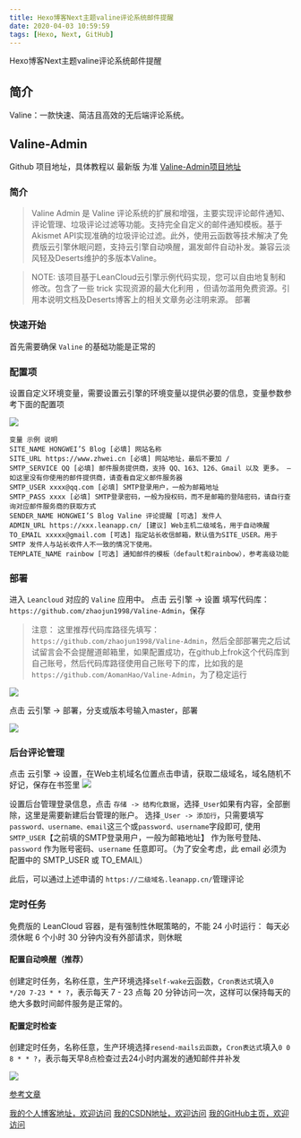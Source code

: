 ```yaml
---
title: Hexo博客Next主题valine评论系统邮件提醒
date: 2020-04-03 10:59:59
tags: [Hexo, Next, GitHub]
---
```

 
Hexo博客Next主题valine评论系统邮件提醒
<!--more-->

## 简介
Valine：一款快速、简洁且高效的无后端评论系统。

## Valine-Admin
Github 项目地址，具体教程以 最新版 为准
[Valine-Admin项目地址](https://github.com/zhaojun1998/Valine-Admin)
### 简介
>Valine Admin 是 Valine 评论系统的扩展和增强，主要实现评论邮件通知、评论管理、垃圾评论过滤等功能。支持完全自定义的邮件通知模板。基于Akismet API实现准确的垃圾评论过滤。此外，使用云函数等技术解决了免费版云引擎休眠问题，支持云引擎自动唤醒，漏发邮件自动补发。兼容云淡风轻及Deserts维护的多版本Valine。

>NOTE: 该项目基于LeanCloud云引擎示例代码实现，您可以自由地复制和修改。包含了一些 trick 实现资源的最大化利用 ，但请勿滥用免费资源。引用本说明文档及Deserts博客上的相关文章务必注明来源。
部署

### 快速开始
首先需要确保 `Valine` 的基础功能是正常的

### 配置项
设置自定义环境变量，需要设置云引擎的环境变量以提供必要的信息，变量参数参考下面的配置项


![](https://img-blog.nos-eastchina1.126.net/blog/blog_valine_admin_3.png)


```
变量 示例 说明
SITE_NAME HONGWEI’S Blog [必填] 网站名称
SITE_URL https://www.zhwei.cn [必填] 网站地址，最后不要加 /
SMTP_SERVICE QQ [必填] 邮件服务提供商，支持 QQ、163、126、Gmail 以及 更多。 — 如这里没有你使用的邮件提供商，请查看自定义邮件服务器
SMTP_USER xxxx@qq.com [必填] SMTP登录用户，一般为邮箱地址
SMTP_PASS xxxx [必填] SMTP登录密码，一般为授权码，而不是邮箱的登陆密码，请自行查询对应邮件服务商的获取方式
SENDER_NAME HONGWEI’S Blog Valine 评论提醒 [可选] 发件人
ADMIN_URL https://xxx.leanapp.cn/ [建议] Web主机二级域名，用于自动唤醒
TO_EMAIL xxxxx@gmail.com [可选] 指定站长收信邮箱，默认值为SITE_USER。用于 SMTP 发件人与站长收件人不一致的情况下使用。
TEMPLATE_NAME rainbow [可选] 通知邮件的模板（default和rainbow），参考高级功能
```
### 部署
进入 `Leancloud` 对应的 `Valine` 应用中。
点击 云引擎 -> 设置 填写代码库：`https://github.com/zhaojun1998/Valine-Admin`，保存

>注意：
这里推荐代码库路径先填写：`https://github.com/zhaojun1998/Valine-Admin`，然后全部部署完之后试试留言会不会提醒道邮箱里，如果配置成功，在github上frok这个代码库到自己账号，然后代码库路径使用自己账号下的库，比如我的是`https://github.com/AomanHao/Valine-Admin`，为了稳定运行

![](https://img-blog.nos-eastchina1.126.net/blog/blog_valine_admin_1.png)

点击 云引擎 -> 部署，分支或版本号输入master，部署

![](https://img-blog.nos-eastchina1.126.net/blog/blog_valine_admin_2.png)


### 后台评论管理
点击 云引擎 -> 设置，在Web主机域名位置点击申请，获取二级域名，域名随机不好记，保存在书签里
![](https://img-blog.nos-eastchina1.126.net/blog/blog_valine_admin_4.png)

设置后台管理登录信息，点击 `存储 -> 结构化数据`，选择`_User`如果有内容，全部删除，这里是需要新建后台管理的账户。
选择`_User -> 添加行`，只需要填写`password、username、email`这三个或`password、username`字段即可, 使用`SMTP_USER`【之前填的SMTP登录用户，一般为邮箱地址】 作为账号登陆、`password` 作为账号密码、`username` 任意即可。（为了安全考虑，此 email 必须为配置中的 SMTP_USER 或 TO_EMAIL）

此后，可以通过上述申请的 `https://二级域名.leanapp.cn/`管理评论


### 定时任务
免费版的 LeanCloud 容器，是有强制性休眠策略的，不能 24 小时运行：
每天必须休眠 6 个小时
30 分钟内没有外部请求，则休眠

#### 配置自动唤醒（推荐）
创建定时任务，名称任意，生产环境选择`self-wake`云函数，`Cron表达式`填入`0 */20 7-23 * * ?`，表示每天 7 - 23 点每 20 分钟访问一次，这样可以保持每天的绝大多数时间邮件服务是正常的。

#### 配置定时检查
创建定时任务，名称任意，生产环境选择`resend-mails云函数`，`Cron表达式`填入`0 0 8 * * ?`，表示每天早8点检查过去24小时内漏发的通知邮件并补发

![](https://img-blog.nos-eastchina1.126.net/blog/blog_valine_admin_5.png)

[参考文章](https://blog.csdn.net/z_johnny/article/details/104211572)

 [我的个人博客地址，欢迎访问](http://www.aomanhao.top)
 [我的CSDN地址，欢迎访问](https://blog.csdn.net/Aoman_Hao)
 [我的GitHub主页，欢迎访问](https://github.com/AomanHao)